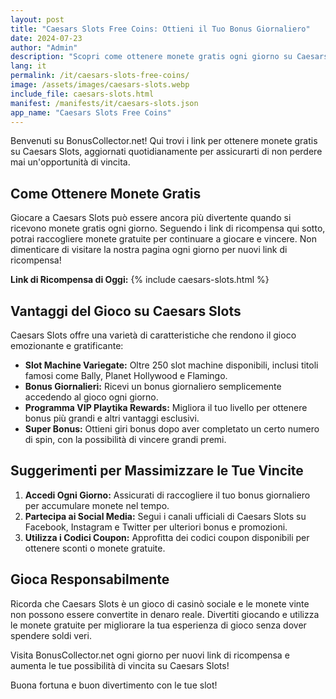 ```yaml
---
layout: post
title: "Caesars Slots Free Coins: Ottieni il Tuo Bonus Giornaliero"
date: 2024-07-23
author: "Admin"
description: "Scopri come ottenere monete gratis ogni giorno su Caesars Slots e aumenta le tue possibilità di vincita con i nostri link di ricompensa aggiornati quotidianamente."
lang: it
permalink: /it/caesars-slots-free-coins/
image: /assets/images/caesars-slots.webp
include_file: caesars-slots.html
manifest: /manifests/it/caesars-slots.json
app_name: "Caesars Slots Free Coins"
---
```


Benvenuti su BonusCollector.net! Qui trovi i link per ottenere monete gratis su Caesars Slots, aggiornati quotidianamente per assicurarti di non perdere mai un'opportunità di vincita.

## Come Ottenere Monete Gratis

Giocare a Caesars Slots può essere ancora più divertente quando si ricevono monete gratis ogni giorno. Seguendo i link di ricompensa qui sotto, potrai raccogliere monete gratuite per continuare a giocare e vincere. Non dimenticare di visitare la nostra pagina ogni giorno per nuovi link di ricompensa!

**Link di Ricompensa di Oggi:**
{% include caesars-slots.html %}

## Vantaggi del Gioco su Caesars Slots

Caesars Slots offre una varietà di caratteristiche che rendono il gioco emozionante e gratificante:
- **Slot Machine Variegate:** Oltre 250 slot machine disponibili, inclusi titoli famosi come Bally, Planet Hollywood e Flamingo.
- **Bonus Giornalieri:** Ricevi un bonus giornaliero semplicemente accedendo al gioco ogni giorno.
- **Programma VIP Playtika Rewards:** Migliora il tuo livello per ottenere bonus più grandi e altri vantaggi esclusivi.
- **Super Bonus:** Ottieni giri bonus dopo aver completato un certo numero di spin, con la possibilità di vincere grandi premi.

## Suggerimenti per Massimizzare le Tue Vincite

1. **Accedi Ogni Giorno:** Assicurati di raccogliere il tuo bonus giornaliero per accumulare monete nel tempo.
2. **Partecipa ai Social Media:** Segui i canali ufficiali di Caesars Slots su Facebook, Instagram e Twitter per ulteriori bonus e promozioni.
3. **Utilizza i Codici Coupon:** Approfitta dei codici coupon disponibili per ottenere sconti o monete gratuite.

## Gioca Responsabilmente

Ricorda che Caesars Slots è un gioco di casinò sociale e le monete vinte non possono essere convertite in denaro reale. Divertiti giocando e utilizza le monete gratuite per migliorare la tua esperienza di gioco senza dover spendere soldi veri.

Visita BonusCollector.net ogni giorno per nuovi link di ricompensa e aumenta le tue possibilità di vincita su Caesars Slots!

Buona fortuna e buon divertimento con le tue slot!